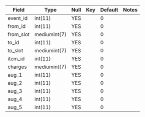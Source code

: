 **Field**|**Type**|**Null**|**Key**|**Default**|**Notes**
-----|-----|-----|-----|-----|-----
event\_id|int(11)|YES| |0| 
from\_id|int(11)|YES| |0| 
from\_slot|mediumint(7)|YES| |0| 
to\_id|int(11)|YES| |0| 
to\_slot|mediumint(7)|YES| |0| 
item\_id|int(11)|YES| |0| 
charges|mediumint(7)|YES| |0| 
aug\_1|int(11)|YES| |0| 
aug\_2|int(11)|YES| |0| 
aug\_3|int(11)|YES| |0| 
aug\_4|int(11)|YES| |0| 
aug\_5|int(11)|YES| |0| 